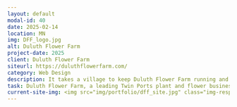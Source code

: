 ```yaml
---
layout: default
modal-id: 40
date: 2025-02-14
location: MN
img: DFF_logo.jpg
alt: Duluth Flower Farm
project-date: 2025
client: Duluth Flower Farm
siteurl: https://duluthflowerfarm.com/
category: Web Design
description: It takes a village to keep Duluth Flower Farm running and growing. There are an average of 10 farmers and designers behind the scenes creating beauty through all the seasons!
task: Duluth Flower Farm, a leading Twin Ports plant and flower business, sought to enhance their online presence.  They needed an updated e-commerce website to boost online sales and drive traffic to both their online store and physical location.
current-site-img: <img src="img/portfolio/dff_site.jpg" class="img-responsive" alt="Duluth Flower Farm Website">
---
```


